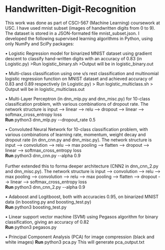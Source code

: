 # Handwritten-Digit-Recognition

This work was done as part of CSCI-567 (Machine Learning) coursework at USC.
I have used mnist subset (images of handwritten digits from 0 to 9). The dataset is stored in a JSON-formated file mnist_subset.json. I developed the following supervised learning algorithms in Python, using only NumPy and SciPy packages:

• Logistic Regression model for binarized MNIST dataset using gradient descent to classify hand-written digits with an accuracy of 0.83 (in Logistic.py)
	>Run logistic_binary.sh
	>Output will be in logistic_binary.out

• Multi-class classification using one v/s rest classification and multinomial logistic regression function on MNIST dataset and achieved accuracy of 0.83 and 0.89 respectively (in Logistic.py)
	> Run logistic_multiclass.sh
	> Output will be in logistic_multiclass.out

• Multi-Layer Perceptron (in dnn_mlp.py and dnn_misc.py) for 10-class classification problem, with various combinations of dropout rate. The network structure is input --> linear --> relu --> dropout --> linear --> softmax_cross_entropy loss <br />
<b>Run</b> python3 dnn_mlp.py --dropout_rate 0.5
    

• Convoluted Neural Network for 10-class classification problem, with various combinations of learning rate, momentum, weight decay and dropout rate (in dnn_cnn.py and dnn_misc.py). The network structure is input --> convolution --> relu --> max pooling --> flatten --> dropout --> linear --> softmax_cross_entropy loss
<br /><b>Run</b> python3 dnn_cnn.py --alpha 0.9 <br/><br/>
Further extended this to forma deeper architecture (CNN2 in dnn_cnn_2.py and dnn_misc.py). The network structure is input --> convolution --> relu --> max pooling --> convolution --> relu --> max pooling --> flatten --> dropout --> linear --> softmax_cross_entropy loss<br />
<b>Run</b> python3 dnn_cnn_2.py --alpha 0.9

• Adaboost and Logitboost, both with accuracies 0.95, on binarized MNIST data (in boosting.py and boosting_test.py) <br />
<b>Run</b> python3 boosting_test.py

• Linear support vector machine (SVM) using Pegasos algorithm for binary classification, giving an accuracy of 0.82  <br />
<b>Run</b> python3 pegasos.py

• Principal Component Analysis (PCA) for image compression (black and white images)
<b>Run</b> python3 pca.py
This will generate pca_output.txt


